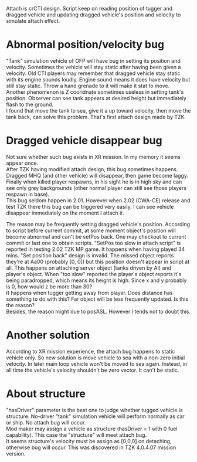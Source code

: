 Attach is crCTI design. Script keep on reading position of tugger and dragged vehicle and updating dragged vehicle's position and velocity to simulate attach effect.
# Abnormal position/velocity bug
"Tank" simulation vehicle of OFP will have bug in setting its position and velocity. Sometimes the vehicle will stay static after having been given a velocity. Old CTI players may remember that dragged vehicle stay static with its engine sounds loudly. Engine sound means it does have velocity but still stay static. Throw a hand grenade to it will make it stat to move.  
Another phenomenon is Z cooridnate sometimes useless in setting tank's position. Observer can see tank appears at desired height but immediately flash to the ground.  
I found that move the tank to sea, give it a up toward velocity, then move the tank back, can solve this problem. That's first attach design made by TZK.  
# Dragged vehicle disappear bug
Not sure whether such bug exists in XR mission. In my memory it seems appear once.  
After TZK having modified attach design, this bug sometimes happens. Dragged MHQ (and other vehicle) will disappear, then game become laggy. Finally when killed player respawns, in his sight he is in high sky and can see only grey backgrounds (other normal player can still see those players respawn in base).  
This bug seldom happen in 2.01. However when 2.02 (CWA-CE) release and test TZK there this bug can be triggered very easily. I can see vehicle disappear immediately on the moment I attach it.  

The reason may be frequently setting dragged vehicle's position. According to script before current commit, at some moment object's position will become abnormal and can't be setPos back. One may checkout to current commit or last one to obtain scripts. "SetPos too slow in attach script" is reported in testing 2.02 TZK MP game. It happens when having played 34 mins. "Set position back" design is invalid. The missed object reports they're at Aa00 (probably [0, 0]) but this position doesn't appear in script at all. This happens on attaching server object (tanks driven by AI) and player's object. When "too slow" reported the player's object reports it's being paradropped, which means its height is high. Since x and y probably is 0, how would z be more than 30?  
It happens when tugger getting away from player. Does distance has something to do with this? Far object will be less frequently updated. Is this the reason?  
Besides, the reason might due to posASL. However I tends not to doubt this.  
# Another solution
According to XR mission experience, the attach bug happens to static vehicle only. So new solution is move vehicle to sea with a non-zero initial velocity. In later main loop vehicle won't be moved to sea again. Instead, in all time the vehicle's velocity shouldn't be zero vector. It can't be static.

# About structure
"hasDriver" parameter is the best one to judge whether tugged vehicle is structure. No-driver "tank" simulation vehicle will perform normally as car or ship. No attach bug will occur.  
Mod maker may assign a vehicle as structure (hasDriver = 1 with 0 fuel capability). This case the "structure" will meet attach bug.  
It seems structure's velocity must be assign as [0,0,0] on detaching, otherwise bug will occur. This was discovered in TZK 4.0.4.07 mission version.  
